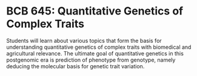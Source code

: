 # BCB 645: Quantitative Genetics of Complex Traits

Students will learn about various topics that form the basis for understanding quantitative genetics of complex traits with biomedical and agricultural relevance. The ultimate goal of quantitative genetics in this postgenomic era is prediction of phenotype from genotype, namely deducing the molecular basis for genetic trait variation.